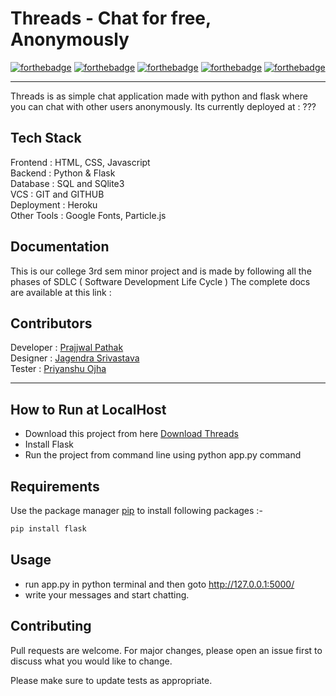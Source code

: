 # Threads - Chat for free, Anonymously

[![forthebadge](https://forthebadge.com/images/badges/built-with-love.svg)](https://forthebadge.com)
[![forthebadge](https://forthebadge.com/images/badges/made-with-python.svg)](https://forthebadge.com)
[![forthebadge](https://forthebadge.com/images/badges/made-with-javascript.svg)](https://forthebadge.com)
[![forthebadge](https://forthebadge.com/images/badges/uses-html.svg)](https://forthebadge.com)
[![forthebadge](https://forthebadge.com/images/badges/uses-css.svg)](https://forthebadge.com)

----

Threads is as simple chat application made with python and flask where you can chat with other users anonymously. Its currently deployed at : ???

<!-- <p align='center'>
  <img src='app.png' width=200 height=300>
</p> -->

## Tech Stack

Frontend : HTML, CSS, Javascript\
Backend : Python & Flask\
Database : SQL and SQlite3\
VCS : GIT and GITHUB\
Deployment : Heroku\
Other Tools : Google Fonts, Particle.js

## Documentation

This is our college 3rd sem minor project and is made by following all the phases of SDLC ( Software Development Life Cycle )
The complete docs are available at this link :  

## Contributors

Developer : [Prajjwal Pathak](https://github.com/pyGuru123)\
Designer : [Jagendra Srivastava](https://github.com/jagendra007)\
Tester : [Priyanshu Ojha](https://github.com/priyanshuojha1111)

----

## How to Run at LocalHost

* Download this project from here [Download Threads](https://downgit.github.io/#/home?url=https://github.com/pyGuru123/Chat-App)
* Install Flask
* Run the project from command line using python app.py command

## Requirements

Use the package manager [pip](https://pip.pypa.io/en/stable/) to install following packages :-

```bash
pip install flask
```

## Usage

* run app.py in python terminal and then goto http://127.0.0.1:5000/
* write your messages and start chatting.

## Contributing
Pull requests are welcome. For major changes, please open an issue first to discuss what you would like to change.

Please make sure to update tests as appropriate.
